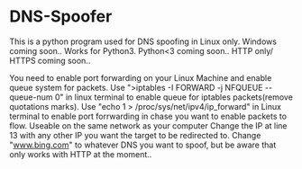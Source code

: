 # DNS-Spoofer
This is a python program used for DNS spoofing in Linux only.
Windows coming soon..
Works for Python3. Python<3 coming soon..
HTTP only/ HTTPS coming soon..

You need to enable port forwarding on your Linux Machine and enable queue system for packets.
Use ">iptables -I FORWARD -j NFQUEUE --queue-num 0" in linux terminal to enable queue for iptables packets(remove quotations marks).
Use "echo 1 > /proc/sys/net/ipv4/ip_forward" in Linux terminal to enable port forrwarding in chase you want to enable packets to flow. Useable on the same network as your computer
Change the IP at line 13 with any other IP you want the target to be redirected to.
Change "www.bing.com" to whatever DNS you want to spoof, but be aware that only works with HTTP at the moment..
